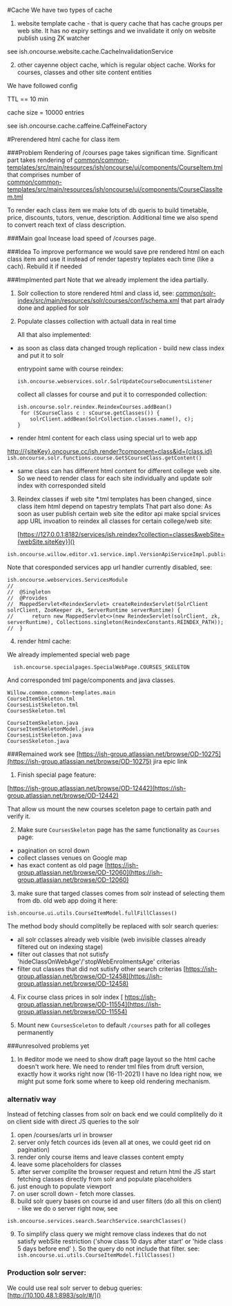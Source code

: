 #Cache
We have two types of cache

1. website template cache - that is query cache that has cache groups per web site. It has no expiry settings and we invalidate it only on website publish using ZK watcher

see ish.oncourse.website.cache.CacheInvalidationService


2. other cayenne object cache, which is regular object cache. Works for courses, classes and other site content entities

We have followed config

TTL == 10 min

cache size = 10000 entries

see  ish.oncourse.cache.caffeine.CaffeineFactory

#Prerendered html cache for class item 

###Problem 
Rendering of /courses page takes significan time. 
Significant part takes rendering of 
[common/common-templates/src/main/resources/ish/oncourse/ui/components/CourseItem.tml]()
that comprises number of  
[common/common-templates/src/main/resources/ish/oncourse/ui/components/CourseClassItem.tml]()

To render each class item we make lots of db queris to build timetable, price, discounts, tutors, venue, description.
Additional time we also spend to convert reach text of class description.

###Main goal
Incease load speed of /courses page.

###Idea
To improve performance we would save pre rendered html on each class item and use it instead of render tapestry teplates each time (like a cach). Rebuild it if needed

###Implmented part
Note that we already implement the idea partially.

1. Solr collection to store rendered html and class id, see:
[common/solr-index/src/main/resources/solr/courses/conf/schema.xml]()
that part alrady done and applied for solr

2. Populate classes collection with actuall data in real time

    All that also implemented:

- as soon as class data changed trough replication - build new class index and put it to solr
    
    entrypoint same with course reindex:
    ```
    ish.oncourse.webservices.solr.SolrUpdateCourseDocumentsListener
    ```
    collect all classes for course and put it to corresponded collection:
    ```
    ish.oncourse.solr.reindex.ReindexCourses.addBean()
     for (SCourseClass c : sCourse.getClasses()) {
        solrClient.addBean(SolrCollection.classes.name(), c);
    }
    ```
- render html content for each class using special url to web app

[http://{siteKey}.oncourse.cc/ish.render?component=class&id={class.id}](https://127.0.0.1:8182/services)    ```
        ish.oncourse.solr.functions.course.GetSCourseClass.getContent()
    ```
- same class can has different html content for different college web site.
So we need to render class for each site individually and update solr index with corresponded siteId  

3. Reindex classes if web site *.tml templates has been changed, since class item html depend on tapestry templats
That part also done:
As soon as user publish certain web site 
the editor api make spcial srvices app URL invoation to reindex all classes for certain college/web site:

   [https://127.0.0.1:8182/services/ish.reindex?collection=classes&webSite={webSite.siteKey}]()
  ```
  ish.oncourse.willow.editor.v1.service.impl.VersionApiServiceImpl.publish()
  ```
Note that coresponded services app url handler currently disabled, see:
  ```
  ish.oncourse.webservices.ServicesModule
  //
//	@Singleton
//	@Provides
//	MappedServlet<ReindexServlet> createReindexServlet(SolrClient solrClient, ZooKeeper zk, ServerRuntime serverRuntime) {
//		return new MappedServlet<>(new ReindexServlet(solrClient, zk, serverRuntime), Collections.singleton(ReindexConstants.REINDEX_PATH));
//	}
  ```

4. render html cache:

  We already implemented special web page
```
  ish.oncourse.specialpages.SpecialWebPage.COURSES_SKELETON
```
And corresponded tml page/components and java classes.
```
Willow.common.common-templates.main
CourseItemSkeleton.tml
CoursesListSkeleton.tml
CoursesSkeleton.tml

CourseItemSkeleton.java
CourseItemSkeletonModel.java
CoursesListSkeleton.java
CoursesSkeleton.java
```



###Remained work see [https://ish-group.atlassian.net/browse/OD-10275](https://ish-group.atlassian.net/browse/OD-10275) jira epic link

1. Finish special page feature:

[https://ish-group.atlassian.net/browse/OD-12442](https://ish-group.atlassian.net/browse/OD-12442)

That allow us mount the new courses sceleton page to certain path and verify it.

2. Make sure `CoursesSkeleton` page has the same functionality as `Courses` page:

  - pagination on scrol down
  - collect classes venues on Google map
  - has exact content as old page
    [https://ish-group.atlassian.net/browse/OD-12060](https://ish-group.atlassian.net/browse/OD-12060)


3. make sure that targed classes comes from solr instead of selecting them from db. old web app doing it here:
  ```
  ish.oncourse.ui.utils.CourseItemModel.fullFillClasses()
  ```
The method body should complitelly be replaced with solr search queries:
- all solr cclasses already web visible (web invisible classes already filtered out on indexing stage)
- filter out classes that not sutisfy 'hideClassOnWebAge'/'stopWebEnrolmentsAge' criterias
- filter out classes that did not sutisfy other search criterias
  [https://ish-group.atlassian.net/browse/OD-12458](https://ish-group.atlassian.net/browse/OD-12458)

4. Fix course class prices in solr index
  [ https://ish-group.atlassian.net/browse/OD-11554](https://ish-group.atlassian.net/browse/OD-11554)


6. Mount new `CoursesSceleton` to default `/courses` path for all colleges permanently


###unresolved problems yet

1. In #editor mode we need to show draft page layout so the html cache doesn't work here. 
We need to render tml files from druft version, exactly how it works right now (16-11-2021)
I have no Idea right now, we might put some fork some where to keep old rendering mechanism.

### alternativ way 

Instead of fetching classes from solr on back end we could complitelly do it on client side with direct JS queries to the solr 

1. open /courses/arts url in browser
2. server only fetch cources ids (even all at ones, we could geet rid on pagination)
3. render only course items and leave classes content empty 
4. leave some placeholders for classes
5. after server complite the browser request and return html the JS start fetching classes directly from solr and populate placeholders
6. just enough to populate viewport 
7. on user scroll down - fetch more classes.
8. build solr query bases on course id and user filters (do all this on client)  - like we do o server right now, see 
```
ish.oncourse.services.search.SearchService.searchClasses()
```
9. To simplify class query we might remove class indexes that do not satisfy webSite restriction ('show class 10 days after  start' or 'hide class 5 days before end' ).
So the query do not include that filter.
see:
`   ish.oncourse.ui.utils.CourseItemModel.fillClasses()
`


### Production solr server:
We could use real solr server to debug queries:
[http://10.100.48.1:8983/solr/#/]()